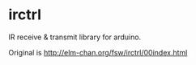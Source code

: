 irctrl
======

IR receive & transmit library for arduino.

Original is http://elm-chan.org/fsw/irctrl/00index.html

